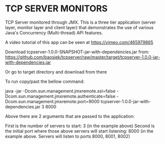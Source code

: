 # TCP SERVER MONITORS

TCP Server monitored through JMX. This is a three tier application (server layer, monitor layer and client layer) that demonstrates the use of various Java's Concurrency (Multi-thread) API features.

A video tutorial of this app can be seen at https://vimeo.com/465979865

Download tcpserver-1.0.0-SNAPSHOT-jar-with-dependencies.jar from: https://github.com/baosiek/tcpserver/raw/master/target/tcpserver-1.0.0-jar-with-dependencies.jar

Or go to target directory and download from there

To run copy/past the bellow command:

java -jar -Dcom.sun.management.jmxremote.ssl=false -Dcom.sun.management.jmxremote.authenticate=false -Dcom.sun.management.jmxremote.port=9000 tcpserver-1.0.0-jar-with-dependencies.jar 3 8000

Above there are 2 arguments that are passed to the application:

First is the number of servers to start: 3 (in the example above)
Second is the initial port where those above servers will start listening: 8000 (in the example above. Servers will listen to ports 8000, 8001, 8002)
